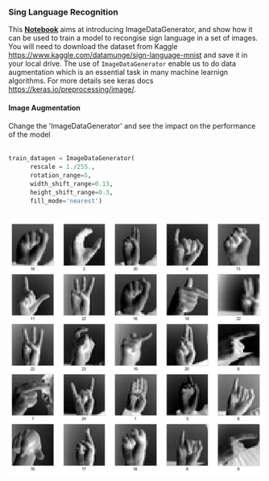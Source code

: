 ### Sing Language Recognition 

This **[Notebook](Multi-Class-Sing.ipynb)** aims at introducing ImageDataGenerator, and show how it can be used to train a model to recongise sign language in a set of images. You will need to download the dataset from Kaggle https://www.kaggle.com/datamunge/sign-language-mnist and save it in your local drive. The use of `ImageDataGenerator` enable us to do data augmentation which is an essential task in many machine learnign algorithms. For more details see keras docs https://keras.io/preprocessing/image/. 


#### Image Augmentation 

Change the 'ImageDataGenerator' and see the impact on the performance of the model

```python

train_datagen = ImageDataGenerator(
      rescale = 1./255.,
      rotation_range=5,
      width_shift_range=0.13,
      height_shift_range=0.3,
      fill_mode='nearest')
    
```



![png](figures/output_5_0.png)




